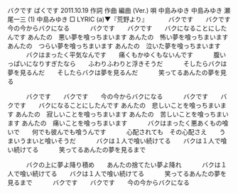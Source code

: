 バクです
ばくです
2011.10.19
作詞  作曲  編曲 (Ver.)   唄
中島みゆき   中島みゆき   瀬尾一三 (1)
中島みゆき
□ LYRIC (a)▼『荒野より』
　　　バクです　　バクです　　今の今からバクになる
　　　バクです　　バクです　　バクになることにしたんです
あんたの　悪い夢を喰っちまいます
あんたの　怖い夢を喰っちまいます
あんたの　つらい夢を喰っちまいます
あんたの　泣いた夢を喰っちまいます
　　　バクはまったく平気なんです　　痛くもかゆくもないんです
　　　腹いっぱいになりすぎたなら　　ふわりふわりと浮きそうだ
　　　そしたらバクは夢を見るんだ　　そしたらバクは夢を見るんだ
　　　笑ってるあんたの夢を見る

　　　バクです　　バクです　　今の今からバクになる
　　　バクです　　バクです　　バクになることにしたんです
あんたの　悲しいことを喰っちまいます
あんたの　寂しいことを喰っちまいます
あんたの　苦しいことを喰っちまいます
あんたの　痛いことを喰っちまいます
　　　バクはまったく悪あくもの喰いで　　何でも彼んでも喰うんです
　　　心配されても　その心配さえ　　うまいうまいと喰いそうだ
　　　バクは１人で喰い続けてる　　バクは１人で喰い続けてる
　　　笑ってるあんたの夢を見るまで

　　　バクの上に夢よ降り積め　　あんたの捨てたい夢よ降れ
　　　バクは１人で喰い続けてる　　バクは１人で喰い続けてる
　　　笑ってるあんたの夢を見るまで
　　　バクです　　バクです　　今の今からバクになる